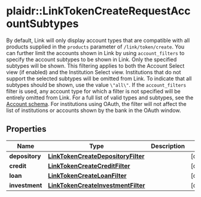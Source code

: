 # plaidr::LinkTokenCreateRequestAccountSubtypes

By default, Link will only display account types that are compatible with all products supplied in the `products` parameter of `/link/token/create`. You can further limit the accounts shown in Link by using `account_filters` to specify the account subtypes to be shown in Link. Only the specified subtypes will be shown. This filtering applies to both the Account Select view (if enabled) and the Institution Select view. Institutions that do not support the selected subtypes will be omitted from Link. To indicate that all subtypes should be shown, use the value `\"all\"`. If the `account_filters` filter is used, any account type for which a filter is not specified will be entirely omitted from Link.  For a full list of valid types and subtypes, see the [Account schema](https://plaid.com/docs/api/accounts#account-type-schema).  For institutions using OAuth, the filter will not affect the list of institutions or accounts shown by the bank in the OAuth window. 

## Properties
Name | Type | Description | Notes
------------ | ------------- | ------------- | -------------
**depository** | [**LinkTokenCreateDepositoryFilter**](LinkTokenCreateDepositoryFilter.md) |  | [optional] 
**credit** | [**LinkTokenCreateCreditFilter**](LinkTokenCreateCreditFilter.md) |  | [optional] 
**loan** | [**LinkTokenCreateLoanFilter**](LinkTokenCreateLoanFilter.md) |  | [optional] 
**investment** | [**LinkTokenCreateInvestmentFilter**](LinkTokenCreateInvestmentFilter.md) |  | [optional] 


